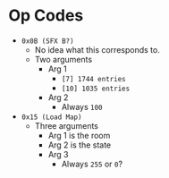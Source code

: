 # Op Codes
* `0x0B (SFX B?)`
    * No idea what this corresponds to.
    * Two arguments
        * Arg 1
            * `[7] 1744 entries`
            * `[10] 1035 entries`
        * Arg 2
            * Always `100`
* `0x15 (Load Map)`
    * Three arguments
        * Arg 1 is the room
        * Arg 2 is the state
        * Arg 3
            * Always `255` or `0`?